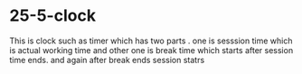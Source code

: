 # 25-5-clock
This is clock such as timer which has two parts . one is sesssion time which is actual working time and other one is break time which starts after session time ends. and again after break ends session statrs
